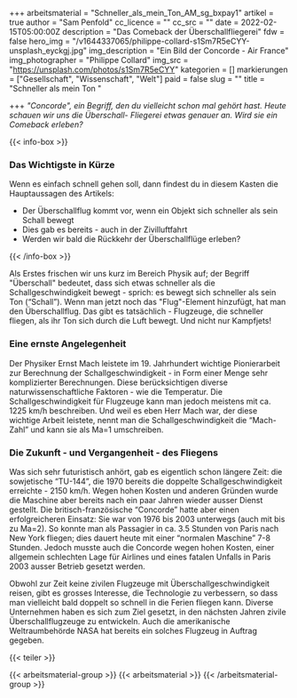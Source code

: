 +++
arbeitsmaterial = "Schneller_als_mein_Ton_AM_sg_bxpay1"
artikel = true
author = "Sam Penfold"
cc_licence = ""
cc_src = ""
date = 2022-02-15T05:00:00Z
description = "Das Comeback der Überschallfliegerei"
fdw = false
hero_img = "/v1644337065/philippe-collard-s1Sm7R5eCYY-unsplash_eyckgj.jpg"
img_description = "Ein Bild der Concorde - Air France"
img_photographer = "Philippe Collard"
img_src = "https://unsplash.com/photos/s1Sm7R5eCYY"
kategorien = []
markierungen = ["Gesellschaft", "Wissenschaft", "Welt"]
paid = false
slug = ""
title = "Schneller als mein Ton "

+++
_"Concorde", ein Begriff, den du vielleicht schon mal gehört hast. Heute schauen wir uns die Überschall- Fliegerei etwas genauer an. Wird sie ein Comeback erleben?_

{{< info-box >}} <h3>Das Wichtigste in Kürze</h3>

<p>Wenn es einfach schnell gehen soll, dann findest du in diesem Kasten die Hauptaussagen des Artikels:</p>

<ul>

<li>Der Überschallflug kommt vor, wenn ein Objekt sich schneller als sein Schall bewegt</li>

<li>Dies gab es bereits - auch in der Zivilluftfahrt</li>

<li>Werden wir bald die Rückkehr der Überschallflüge erleben?</li>

</ul> {{< /info-box >}}

Als Erstes frischen wir uns kurz im Bereich Physik auf; der Begriff "Überschall" bedeutet, dass sich etwas schneller als die Schallgeschwindigkeit bewegt - sprich: es bewegt sich schneller als sein Ton (“Schall”). Wenn man jetzt noch das "Flug"-Element hinzufügt, hat man den Überschallflug. Das gibt es tatsächlich - Flugzeuge, die schneller fliegen, als ihr Ton sich durch die Luft bewegt. Und nicht nur Kampfjets!

### Eine ernste Angelegenheit

Der Physiker Ernst Mach leistete im 19. Jahrhundert wichtige Pionierarbeit zur Berechnung der Schallgeschwindigkeit - in Form einer Menge sehr komplizierter Berechnungen. Diese berücksichtigen diverse naturwissenschaftliche Faktoren - wie die Temperatur. Die Schallgeschwindigkeit für Flugzeuge kann man jedoch meistens mit ca. 1225 km/h beschreiben. Und weil es eben Herr Mach war, der diese wichtige Arbeit leistete, nennt man die Schallgeschwindigkeit die “Mach-Zahl” und kann sie als Ma=1 umschreiben.

### Die Zukunft - und Vergangenheit - des Fliegens

Was sich sehr futuristisch anhört, gab es eigentlich schon längere Zeit: die sowjetische “TU-144”, die 1970 bereits die doppelte Schallgeschwindigkeit erreichte - 2150 km/h. Wegen hohen Kosten und anderen Gründen wurde die Maschine aber bereits nach ein paar Jahren wieder ausser Dienst gestellt. Die britisch-französische “Concorde” hatte aber einen erfolgreicheren Einsatz: Sie war von 1976 bis 2003 unterwegs (auch mit bis zu Ma=2). So konnte man als Passagier in ca. 3.5 Stunden von Paris nach New York fliegen; dies dauert heute mit einer “normalen Maschine” 7-8 Stunden. Jedoch musste auch die Concorde wegen hohen Kosten, einer allgemein schlechten Lage für Airlines und eines fatalen Unfalls in Paris 2003 ausser Betrieb gesetzt werden.

Obwohl zur Zeit keine zivilen Flugzeuge mit Überschallgeschwindigkeit reisen, gibt es grosses Interesse, die Technologie zu verbessern, so dass man vielleicht bald doppelt so schnell in die Ferien fliegen kann. Diverse Unternehmen haben es sich zum Ziel gesetzt, in den nächsten Jahren zivile Überschallflugzeuge zu entwickeln. Auch die amerikanische Weltraumbehörde NASA hat bereits ein solches Flugzeug in Auftrag gegeben.

{{< teiler >}}

{{< arbeitsmaterial-group >}} {{< arbeitsmaterial >}} {{< /arbeitsmaterial-group >}}
